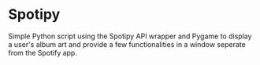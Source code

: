 # Spotipy
Simple Python script using the Spotipy API wrapper and Pygame to display a user's album art and provide a few functionalities in a window seperate from the Spotify app.

